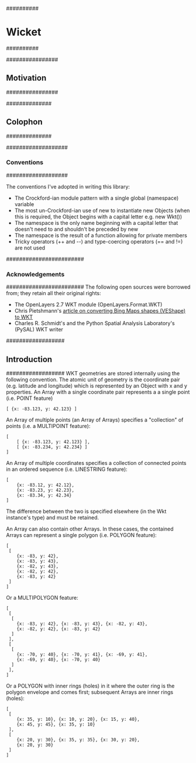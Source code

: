 ##########
# Wicket #
##########

################
## Motivation ##
################

##############
## Colophon ##
##############

###################
### Conventions ###
###################

The conventions I've adopted in writing this library:
* The Crockford-ian module pattern with a single global (namespace) variable
* The most un-Crockford-ian use of new to instantiate new Objects (when this is required, the Object begins with a capital letter e.g. new Wkt())
* The namespace is the only name beginning with a capital letter that doesn't need to and shouldn't be preceded by new
* The namespace is the result of a function allowing for private members
* Tricky operators (++ and --) and type-coercing operators (== and !=) are not used

########################
### Acknowledgements ###
########################
The following open sources were borrowed from; they retain all their original rights:
* The OpenLayers 2.7 WKT module (OpenLayers.Format.WKT)
* Chris Pietshmann's [article on converting Bing Maps shapes (VEShape) to WKT](http://pietschsoft.com/post/2009/04/04/Virtual-Earth-Shapes-%28VEShape%29-to-WKT-%28Well-Known-Text%29-and-Back-using-JavaScript.aspx)
* Charles R. Schmidt's and the Python Spatial Analysis Laboratory's (PySAL) WKT writer

##################
## Introduction ##
##################
WKT geometries are stored internally using the following convention. The atomic unit of geometry is the coordinate pair (e.g. latitude and longitude) which is represented by an Object with x and y properties. An Array with a single coordinate pair represents a a single point (i.e. POINT feature)

    [ {x: -83.123, y: 42.123} ]

An Array of multiple points (an Array of Arrays) specifies a "collection" of points (i.e. a MULTIPOINT feature):

    [
        [ {x: -83.123, y: 42.123} ],
        [ {x: -83.234, y: 42.234} ]
    ]

An Array of multiple coordinates specifies a collection of connected points in an ordered sequence (i.e. LINESTRING feature):

    [
        {x: -83.12, y: 42.12},
        {x: -83.23, y: 42.23},
        {x: -83.34, y: 42.34}
    ]

The difference between the two is specified elsewhere (in the Wkt instance's type) and must be retained.

An Array can also contain other Arrays. In these cases, the contained Arrays can represent a single polygon (i.e. POLYGON feature):

    [
     [
        {x: -83, y: 42},
        {x: -83, y: 43},
        {x: -82, y: 43},
        {x: -82, y: 42},
        {x: -83, y: 42}
     ]
    ]

Or a MULTIPOLYGON feature:

    [ 
     [
      [
        {x: -83, y: 42}, {x: -83, y: 43}, {x: -82, y: 43},
        {x: -82, y: 42}, {x: -83, y: 42}
      ]
     ],
     [ 
      [
        {x: -70, y: 40}, {x: -70, y: 41}, {x: -69, y: 41},
        {x: -69, y: 40}, {x: -70, y: 40}
      ]
     ],
    ]

Or a POLYGON with inner rings (holes) in it where the outer ring is the polygon envelope and comes first; subsequent Arrays are inner rings (holes):

    [ 
     [
        {x: 35, y: 10}, {x: 10, y: 20}, {x: 15, y: 40},
        {x: 45, y: 45}, {x: 35, y: 10}
     ],
     [
        {x: 20, y: 30}, {x: 35, y: 35}, {x: 30, y: 20},
        {x: 20, y: 30}
     ]
    ]


